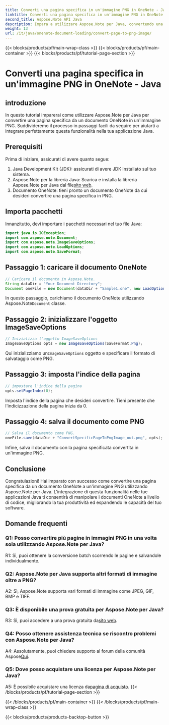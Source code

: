 ```yaml
---
title: Converti una pagina specifica in un'immagine PNG in OneNote - Java
linktitle: Converti una pagina specifica in un'immagine PNG in OneNote - Java
second_title: Aspose.Note API Java
description: Impara a utilizzare Aspose.Note per Java, convertendo una pagina OneNote in PNG. Segui semplici passaggi, carica il documento e imposta le opzioni. Migliora le app Java con questa funzionalità.
weight: 13
url: /it/java/onenote-document-loading/convert-page-to-png-image/
---
```


{{< blocks/products/pf/main-wrap-class >}}
{{< blocks/products/pf/main-container >}}
{{< blocks/products/pf/tutorial-page-section >}}

# Converti una pagina specifica in un'immagine PNG in OneNote - Java

## introduzione

In questo tutorial imparerai come utilizzare Aspose.Note per Java per convertire una pagina specifica da un documento OneNote in un'immagine PNG. Suddivideremo il processo in passaggi facili da seguire per aiutarti a integrare perfettamente questa funzionalità nella tua applicazione Java.

## Prerequisiti

Prima di iniziare, assicurati di avere quanto segue:

1. Java Development Kit (JDK): assicurati di avere JDK installato sul tuo sistema.
2.  Aspose.Note per la libreria Java: Scarica e installa la libreria Aspose.Note per Java dal file[sito web](https://releases.aspose.com/note/java/).
3. Documento OneNote: tieni pronto un documento OneNote da cui desideri convertire una pagina specifica in PNG.

## Importa pacchetti

Innanzitutto, devi importare i pacchetti necessari nel tuo file Java:

```java
import java.io.IOException;
import com.aspose.note.Document;
import com.aspose.note.ImageSaveOptions;
import com.aspose.note.LoadOptions;
import com.aspose.note.SaveFormat;
```

## Passaggio 1: caricare il documento OneNote

```java
// Caricare il documento in Aspose.Note.
String dataDir = "Your Document Directory";
Document oneFile = new Document(dataDir + "Sample1.one", new LoadOptions());
```

 In questo passaggio, carichiamo il documento OneNote utilizzando Aspose.Note`Document` classe.

## Passaggio 2: inizializzare l'oggetto ImageSaveOptions

```java
// Inizializza l'oggetto ImageSaveOptions
ImageSaveOptions opts = new ImageSaveOptions(SaveFormat.Png);
```

 Qui inizializziamo un`ImageSaveOptions` oggetto e specificare il formato di salvataggio come PNG.

## Passaggio 3: imposta l'indice della pagina

```java
// impostare l'indice della pagina
opts.setPageIndex(0);
```

Imposta l'indice della pagina che desideri convertire. Tieni presente che l'indicizzazione della pagina inizia da 0.

## Passaggio 4: salva il documento come PNG

```java
// Salva il documento come PNG.
oneFile.save(dataDir + "ConvertSpecificPageToPngImage_out.png", opts);
```

Infine, salva il documento con la pagina specificata convertita in un'immagine PNG.

## Conclusione

Congratulazioni! Hai imparato con successo come convertire una pagina specifica da un documento OneNote a un'immagine PNG utilizzando Aspose.Note per Java. L'integrazione di questa funzionalità nelle tue applicazioni Java ti consentirà di manipolare i documenti OneNote a livello di codice, migliorando la tua produttività ed espandendo le capacità del tuo software.

## Domande frequenti

### Q1: Posso convertire più pagine in immagini PNG in una volta sola utilizzando Aspose.Note per Java?

R1: Sì, puoi ottenere la conversione batch scorrendo le pagine e salvandole individualmente.

### Q2: Aspose.Note per Java supporta altri formati di immagine oltre a PNG?

A2: Sì, Aspose.Note supporta vari formati di immagine come JPEG, GIF, BMP e TIFF.

### Q3: È disponibile una prova gratuita per Aspose.Note per Java?

 R3: Sì, puoi accedere a una prova gratuita da[sito web](https://releases.aspose.com/).

### Q4: Posso ottenere assistenza tecnica se riscontro problemi con Aspose.Note per Java?

 A4: Assolutamente, puoi chiedere supporto al forum della comunità Aspose[Qui](https://forum.aspose.com/c/note/28).

### Q5: Dove posso acquistare una licenza per Aspose.Note per Java?

 A5: È possibile acquistare una licenza da[pagina di acquisto](https://purchase.aspose.com/buy).
{{< /blocks/products/pf/tutorial-page-section >}}

{{< /blocks/products/pf/main-container >}}
{{< /blocks/products/pf/main-wrap-class >}}

{{< blocks/products/products-backtop-button >}}
